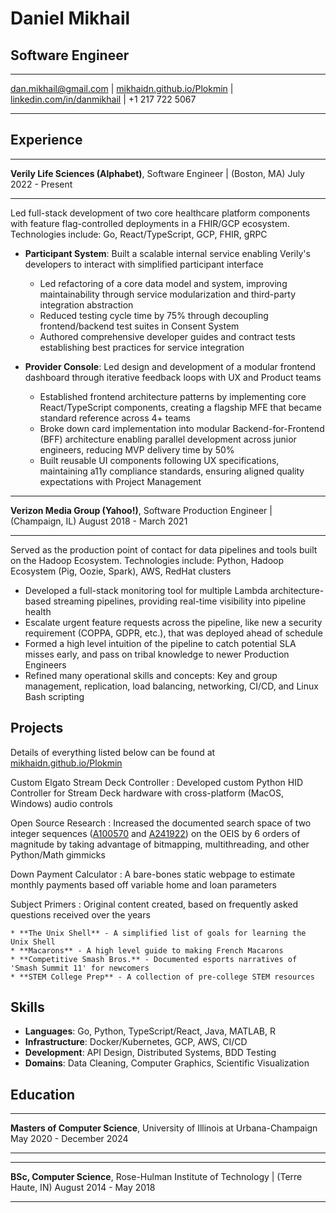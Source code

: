 # Daniel Mikhail

## Software Engineer
------------------------------------------------------  -  ---------------------------------------------------------------- - ----------------------------------------------------------------- - ---------------
[dan.mikhail@gmail.com](mailto:dan.mikhail@gmail.com)   |  [mikhaidn.github.io/Plokmin](https://mikhaidn.github.io/Plokmin) | [linkedin.com/in/danmikhail](https://linkedin.com/in/danmikhail/) | +1 217 722 5067
------------------------------------------------------  -  ---------------------------------------------------------------- - ----------------------------------------------------------------- - ---------------


Experience
---------

---------------------------------------------------------------------                          -------------------
**Verily Life Sciences (Alphabet)**, Software Engineer | (Boston, MA)                          July 2022 - Present
---------------------------------------------------------------------                          -------------------

Led full-stack development of two core healthcare platform components with feature flag-controlled deployments in a FHIR/GCP ecosystem. Technologies include: Go, React/TypeScript, GCP, FHIR, gRPC

* **Participant System**: Built a scalable internal service enabling Verily's developers to interact with simplified participant interface
  - Led refactoring of a core data model and system, improving maintainability through service modularization and third-party integration abstraction
  - Reduced testing cycle time by 75% through decoupling frontend/backend test suites in Consent System
  - Authored comprehensive developer guides and contract tests establishing best practices for service integration

* **Provider Console**: Led design and development of a modular frontend dashboard through iterative feedback loops with UX and Product teams
  - Established frontend architecture patterns by implementing core React/TypeScript components, creating a flagship MFE that became standard reference across 4+ teams
  - Broke down card implementation into modular Backend-for-Frontend (BFF) architecture enabling parallel development across junior engineers, reducing MVP delivery time by 50%
  - Built reusable UI components following UX specifications, maintaining a11y compliance standards, ensuring aligned quality expectations with Project Management


--------------------------------------------------------------------------------                                       ------------------------
**Verizon Media Group (Yahoo!)**, Software Production Engineer | (Champaign, IL)                                       August 2018 - March 2021
--------------------------------------------------------------------------------                                       ------------------------

Served as the production point of contact for data pipelines and tools built on the Hadoop Ecosystem. Technologies include: Python, Hadoop Ecosystem (Pig, Oozie, Spark), AWS, RedHat clusters

- Developed a full-stack monitoring tool for multiple Lambda architecture-based streaming pipelines, providing real-time visibility into pipeline health
- Escalate urgent feature requests across the pipeline, like new a security requirement (COPPA, GDPR, etc.), that was deployed ahead of schedule
- Formed a high level intuition of the pipeline to catch potential SLA misses early, and pass on tribal knowledge to newer Production Engineers
- Refined many operational skills and concepts: Key and group management, replication, load balancing, networking, CI/CD, and Linux Bash scripting


Projects
---------
Details of everything listed below can be found at [mikhaidn.github.io/Plokmin](https://mikhaidn.github.io/Plokmin)

Custom Elgato Stream Deck Controller
: Developed custom Python HID Controller for Stream Deck hardware with cross-platform (MacOS, Windows) audio controls

Open Source Research
:  Increased the documented search space of two integer sequences ([A100570](https://oeis.org/A100570) and [A241922](https://oeis.org/A241922)) on the OEIS by 6 orders of magnitude by taking advantage of bitmapping, multithreading, and other Python/Math gimmicks

Down Payment Calculator
: A bare-bones static webpage to estimate monthly payments based off variable home and loan parameters

Subject Primers
: Original content created, based on frequently asked questions received over the years

    * **The Unix Shell** - A simplified list of goals for learning the Unix Shell
    * **Macarons** - A high level guide to making French Macarons
    * **Competitive Smash Bros.** - Documented esports narratives of 'Smash Summit 11' for newcomers
    * **STEM College Prep** - A collection of pre-college STEM resources


Skills
---------
- **Languages**: Go, Python, TypeScript/React, Java, MATLAB, R
- **Infrastructure**: Docker/Kubernetes, GCP, AWS, CI/CD
- **Development**: API Design, Distributed Systems, BDD Testing
- **Domains**: Data Cleaning, Computer Graphics, Scientific Visualization

Education
---------
---------------------------------------------------------------------------         ------------------------
**Masters of Computer Science**, University of Illinois at Urbana-Champaign         May 2020 - December 2024
---------------------------------------------------------------------------         ------------------------

----------------------------------------------------------------------------------                        ----------------------
**BSc, Computer Science**, Rose-Hulman Institute of Technology | (Terre Haute, IN)                        August 2014 - May 2018
----------------------------------------------------------------------------------                        ----------------------
